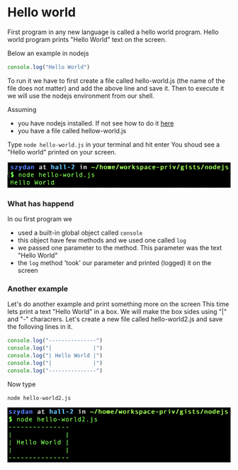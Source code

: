 # Hello world 

First program in any new language is called a hello world program.
Hello world program prints "Hello World" text on the screen.

Below an example in nodejs 

```js
console.log("Hello World")
```

To run it we have to first create a file called hello-world.js (the name of the file does not matter) and add the above line and save it.
Then to execute it we will use the nodejs environment from our shell.

Assuming 

* you have nodejs installed. If not see how to do it [here](../setup/nodejs.md)
* you have a file called hellow-world.js 

Type `node hello-world.js` in your terminal and hit enter
You shoud see a "Hello world" printed on your screen.

![](img/hello-world.png)

### What has happend 

In ou first program we 

* used a built-in global object called `console`
* this object have few methods and we used one called `log`
* we passed one parameter to the method. This parameter was the text "Hello World"
* the `log` method 'took' our parameter and printed (logged) it on the screen

### Another example

Let's do another example and print something more on the screen 
This time lets print a text "Hello World" in a box. We will make the box sides using "|" and "-" characrers. Let's create a new file called hello-world2.js and save the folloving lines in it.

```js
console.log("---------------")
console.log("|             |")
console.log("| Hello World |")
console.log("|             |")
console.log("---------------")
```

Now type 

```
node hello-world2.js
```

![](img/hello-world2.png)
